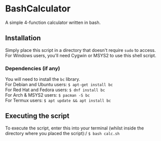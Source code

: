 # BashCalculator
A simple 4-function calculator written in bash.
## Installation
Simply place this script in a directory that doesn't require `sudo` to access.
For Windows users, you'll need Cygwin or MSYS2 to use this shell script.
### Dependencies (if any)
You will need to install the `bc` library.\
For Debian and Ubuntu users:
`$ apt-get install bc`\
For Red Hat and Fedora users:
`$ dnf install bc`\
For Arch & MSYS2 users:
`$ pacman -S bc`\
For Termux users:
`$ apt update && apt install bc`
## Executing the script
To execute the script, enter this into your terminal (whilst inside the directory where you placed the script):/
`$ bash calc.sh`
